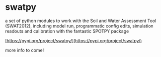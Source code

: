 # swatpy

a set of python modules to work with the Soil and Water Assessment Tool (SWAT2012), including model run, programmatic config edits, simulation readouts and calibration with the fantastic SPOTPY package

[https://pypi.org/project/swatpy/](https://pypi.org/project/swatpy/)

more info to come!
